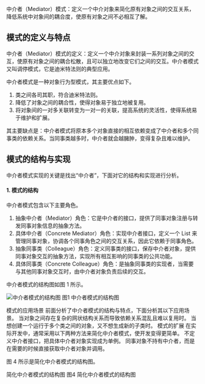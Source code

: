 中介者（Mediator）模式：定义一个中介对象来简化原有对象之间的交互关系，降低系统中对象间的耦合度，使原有对象之间不必相互了解。


## 模式的定义与特点

中介者（Mediator）模式的定义：定义一个中介对象来封装一系列对象之间的交互，使原有对象之间的耦合松散，且可以独立地改变它们之间的交互。中介者模式又叫调停模式，它是迪米特法则的典型应用。

中介者模式是一种对象行为型模式，其主要优点如下。

1. 类之间各司其职，符合迪米特法则。
2. 降低了对象之间的耦合性，使得对象易于独立地被复用。
3. 将对象间的一对多关联转变为一对一的关联，提高系统的灵活性，使得系统易于维护和扩展。


其主要缺点是：中介者模式将原本多个对象直接的相互依赖变成了中介者和多个同事类的依赖关系。当同事类越多时，中介者就会越臃肿，变得复杂且难以维护。

## 模式的结构与实现

中介者模式实现的关键是找出“中介者”，下面对它的结构和实现进行分析。

#### 1. 模式的结构

中介者模式包含以下主要角色。

1. 抽象中介者（Mediator）角色：它是中介者的接口，提供了同事对象注册与转发同事对象信息的抽象方法。
2. 具体中介者（Concrete Mediator）角色：实现中介者接口，定义一个 List 来管理同事对象，协调各个同事角色之间的交互关系，因此它依赖于同事角色。
3. 抽象同事类（Colleague）角色：定义同事类的接口，保存中介者对象，提供同事对象交互的抽象方法，实现所有相互影响的同事类的公共功能。
4. 具体同事类（Concrete Colleague）角色：是抽象同事类的实现者，当需要与其他同事对象交互时，由中介者对象负责后续的交互。


中介者模式的结构图如图 1 所示。



![中介者模式的结构图](http://c.biancheng.net/uploads/allimg/181116/3-1Q1161I532V0.gif)
图1 中介者模式的结构图



模式的应用场景
前面分析了中介者模式的结构与特点，下面分析其以下应用场景。
当对象之间存在复杂的网状结构关系而导致依赖关系混乱且难以复用时。
当想创建一个运行于多个类之间的对象，又不想生成新的子类时。
模式的扩展
在实际开发中，通常采用以下两种方法来简化中介者模式，使开发变得更简单。
不定义中介者接口，把具体中介者对象实现成为单例。
同事对象不持有中介者，而是在需要的时候直接获取中介者对象并调用。

图 4 所示是简化中介者模式的结构图。

简化中介者模式的结构图
图4 简化中介者模式的结构图